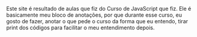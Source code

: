 Este site é resultado de aulas que fiz do Curso de JavaScript que fiz.
Ele é basicamente meu bloco de anotações, por que durante esse curso,
eu gosto de fazer, anotar o que pede o curso da forma que eu entendo,
 tirar print dos códigos para facilitar o meu entendimento depois.